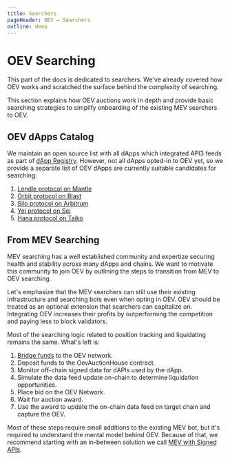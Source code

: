 ```yaml
---
title: Searchers
pageHeader: OEV → Searchers
outline: deep
---
```


<PageHeader/>

# OEV Searching

This part of the docs is dedicated to searchers. We've already covered how OEV
works and scratched the surface behind the complexity of searching.

This section explains how OEV auctions work in depth and provide basic searching
strategies to simplify onboarding of the existing MEV searchers to OEV.

## OEV dApps Catalog

We maintain an open source list with all dApps which integrated API3 feeds as
part of [dApp Registry](https://github.com/api3dao/dapp-registry). However, not
all dApps opted-in to OEV yet, so we provide a separate list of OEV dApps are
currently suitable candidates for searching:

<!-- TODO: Make sure these are sorted alphabetically. -->

1. [Lendle protocol on Mantle](https://lendle.xyz/)
2. [Orbit protocol on Blast](https://orbitlending.io/)
3. [Silo protocol on Arbitrum](https://app.silo.finance/)
4. [Yei protocol on Sei](https://www.yei.finance/)
5. [Hana protocol on Taiko](https://www.hana.finance/)

## From MEV Searching

MEV searching has a well established community and expertize securing health and
stability across many dApps and chains. We want to motivate this community to
join OEV by outlining the steps to transition from MEV to OEV searching.

Let's emphasize that the MEV searchers can still use their existing
infrastructure and searching bots even when opting in OEV. OEV should be treated
as an optional extension that searchers can capitalize on. Integrating OEV
increases their profits by outperforming the competition and paying less to
block validators.

Most of the searching logic related to position tracking and liquidating remains
the same. What's left is:

1. [Bridge funds](/oev/overview/oev-network.md#bridging-eth) to the OEV network.
2. Deposit funds to the OevAuctionHouse contract.
3. Monitor off-chain signed data for dAPIs used by the dApp.
4. Simulate the data feed update on-chain to determine liquidation
   opportunities.
5. Place bid on the OEV Network.
6. Wait for auction award.
7. Use the award to update the on-chain data feed on target chain and capture
   the OEV.

Most of these steps require small additions to the existing MEV bot, but it's
required to understand the mental model behind OEV. Because of that, we
recommend starting with an in-between solution we call
[MEV with Signed APIs](/oev/searchers/mev-with-signed-apis).
